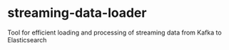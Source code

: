# streaming-data-loader
Tool for efficient loading and processing of streaming data from Kafka to Elasticsearch
